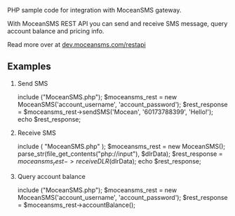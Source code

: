 PHP sample code for integration with MoceanSMS gateway.

With MoceanSMS REST API you can send and receive SMS message, query account balance and pricing info.

Read more over at <a href="https://dev.moceansms.com/restapi">dev.moceansms.com/restapi</a>

Examples
--------------

1) Send SMS

    include ("MoceanSMS.php");
    $moceansms_rest = new MoceanSMS('account_username', 'account_password');
    $rest_response = $moceansms_rest->sendSMS('Mocean', '60173788399', 'Hello!');
    echo $rest_response;


2) Receive SMS 

    include ( "MoceanSMS.php" );
    $moceansms_rest = new MoceanSMS();
    parse_str(file_get_contents("php://input"), $dlrData);
    $rest_response = $moceansms_rest->receiveDLR($dlrData);
    echo $rest_response;   



3) Query account balance

    include ("MoceanSMS.php");
    $moceansms_rest = new MoceanSMS('account_username', 'account_password');
    $rest_response = $moceansms_rest->accountBalance();

